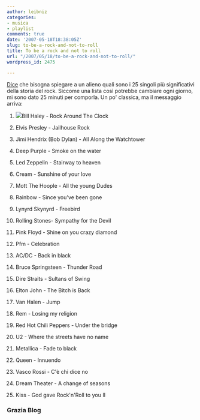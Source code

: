 ```yaml
---
author: leibniz
categories:
- musica
- playlist
comments: true
date: '2007-05-18T18:38:05Z'
slug: to-be-a-rock-and-not-to-roll
title: To be a rock and not to roll
url: "/2007/05/18/to-be-a-rock-and-not-to-roll/"
wordpress_id: 2475

---
```

[Dice](https://grazia.blog.it/2007/05/17/rock-borchie-e-catene/) che bisogna spiegare  a un alieno quali sono i 25 singoli più significativi della storia del rock. Siccome una lista così potrebbe cambiare ogni giorno, mi sono dato 25 minuti per comporla. Un po' classica, ma il messaggio arriva:



	
  1. ![](https://www.lambruscoepopcorn.it/images/lespaul.gif)Bill Haley - Rock Around The Clock

	
  2. Elvis Presley - Jailhouse Rock

	
  3. Jimi Hendrix (Bob Dylan) - All Along the Watchtower

	
  4. Deep Purple - Smoke on the water

	
  5. Led Zeppelin - Stairway to heaven

	
  6. Cream - Sunshine of your love

	
  7. Mott The Hoople - All the young Dudes

	
  8. Rainbow - Since you've been gone

	
  9. Lynyrd Skynyrd - Freebird

	
  10. Rolling Stones- Sympathy for the Devil

	
  11. Pink Floyd - Shine on you crazy diamond

	
  12. Pfm - Celebration

	
  13. AC/DC - Back in black

	
  14. Bruce Springsteen - Thunder Road

	
  15. Dire Straits - Sultans of Swing

	
  16. Elton John - The Bitch is Back

	
  17. Van Halen - Jump

	
  18. Rem - Losing my religion

	
  19. Red Hot Chili Peppers - Under the bridge

	
  20. U2 - Where the streets have no name

	
  21. Metallica - Fade to black

	
  22. Queen - Innuendo

	
  23. Vasco Rossi - C'è chi dice no

	
  24. Dream Theater - A change of seasons

	
  25. Kiss - God gave Rock'n'Roll to you II




### Grazia Blog
